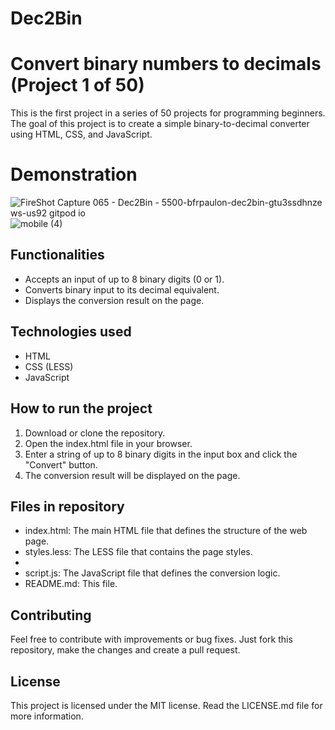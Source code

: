 # Dec2Bin

# Convert binary numbers to decimals (Project 1 of 50)

This is the first project in a series of 50 projects for programming beginners. The goal of this project is to create a simple binary-to-decimal converter using HTML, CSS, and JavaScript.

# Demonstration 

![FireShot Capture 065 - Dec2Bin - 5500-bfrpaulon-dec2bin-gtu3ssdhnze ws-us92 gitpod io](https://user-images.githubusercontent.com/122818137/228309077-38de5d5b-3876-417c-84e1-ce0b9d838ff3.png)
![mobile (4)](https://user-images.githubusercontent.com/122818137/228309090-0dce0201-9240-4b64-86ce-20556fd34bf6.png)


## Functionalities

- Accepts an input of up to 8 binary digits (0 or 1).
- Converts binary input to its decimal equivalent.
- Displays the conversion result on the page.

## Technologies used

- HTML
- CSS (LESS)
- JavaScript

## How to run the project

1. Download or clone the repository.
2. Open the index.html file in your browser.
3. Enter a string of up to 8 binary digits in the input box and click the "Convert" button.
4. The conversion result will be displayed on the page.

## Files in repository

- index.html: The main HTML file that defines the structure of the web page.
- styles.less: The LESS file that contains the page styles.
-
- script.js: The JavaScript file that defines the conversion logic.
- README.md: This file.

## Contributing

Feel free to contribute with improvements or bug fixes. Just fork this repository, make the changes and create a pull request.

## License

This project is licensed under the MIT license. Read the LICENSE.md file for more information.
